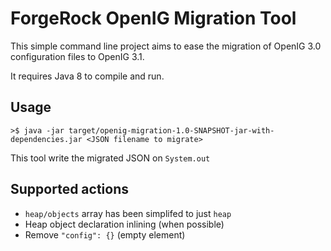 ForgeRock OpenIG Migration Tool
===================================

This simple command line project aims to ease the migration of OpenIG 3.0 configuration files to OpenIG 3.1.

It requires Java 8 to compile and run.

Usage
-----------

    >$ java -jar target/openig-migration-1.0-SNAPSHOT-jar-with-dependencies.jar <JSON filename to migrate>

This tool write the migrated JSON on `System.out`

Supported actions
------------------------

* `heap/objects` array has been simplifed to just `heap`
* Heap object declaration inlining (when possible)
* Remove `"config": {}` (empty element)
